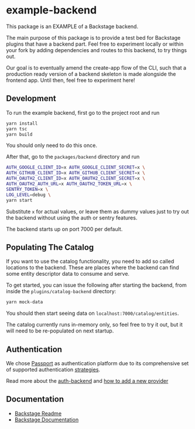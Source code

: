 # example-backend

This package is an EXAMPLE of a Backstage backend.

The main purpose of this package is to provide a test bed for Backstage plugins
that have a backend part. Feel free to experiment locally or within your fork
by adding dependencies and routes to this backend, to try things out.

Our goal is to eventually amend the create-app flow of the CLI, such that a
production ready version of a backend skeleton is made alongside the frontend
app. Until then, feel free to experiment here!

## Development

To run the example backend, first go to the project root and run

```bash
yarn install
yarn tsc
yarn build
```

You should only need to do this once.

After that, go to the `packages/backend` directory and run

```bash
AUTH_GOOGLE_CLIENT_ID=x AUTH_GOOGLE_CLIENT_SECRET=x \
AUTH_GITHUB_CLIENT_ID=x AUTH_GITHUB_CLIENT_SECRET=x \
AUTH_OAUTH2_CLIENT_ID=x AUTH_OAUTH2_CLIENT_SECRET=x \
AUTH_OAUTH2_AUTH_URL=x AUTH_OAUTH2_TOKEN_URL=x \
SENTRY_TOKEN=x \
LOG_LEVEL=debug \
yarn start
```

Substitute `x` for actual values, or leave them as
dummy values just to try out the backend without using the auth or sentry features.

The backend starts up on port 7000 per default.

## Populating The Catalog

If you want to use the catalog functionality, you need to add so called locations
to the backend. These are places where the backend can find some entity descriptor
data to consume and serve.

To get started, you can issue the following after starting the backend, from inside
the `plugins/catalog-backend` directory:

```bash
yarn mock-data
```

You should then start seeing data on `localhost:7000/catalog/entities`.

The catalog currently runs in-memory only, so feel free to try it out, but it will
need to be re-populated on next startup.

## Authentication

We chose [Passport](http://www.passportjs.org/) as authentication platform due to its comprehensive set of supported authentication [strategies](http://www.passportjs.org/packages/).

Read more about the [auth-backend](https://github.com/spotify/backstage/blob/master/plugins/auth-backend/README.md) and [how to add a new provider](https://github.com/spotify/backstage/blob/master/docs/auth/add-auth-provider.md)

## Documentation

- [Backstage Readme](https://github.com/spotify/backstage/blob/master/README.md)
- [Backstage Documentation](https://github.com/spotify/backstage/blob/master/docs/README.md)
